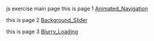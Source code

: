 js exercise main page
this is page 1
[Animated_Navigation](./Animated_Navigation/)

this is page 2
[Background_Slider](./Background_Slider/)

this is page 3
[Blurry_Loading](./Blurry_Loding/)
